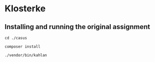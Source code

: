 # Klosterke

## Installing and running the original assignment
`cd ./casus`

`composer install`

`./vendor/bin/kahlan`